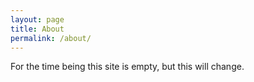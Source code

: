 ```yaml
---
layout: page
title: About
permalink: /about/
---
```


For the time being this site is empty, but this will change.
